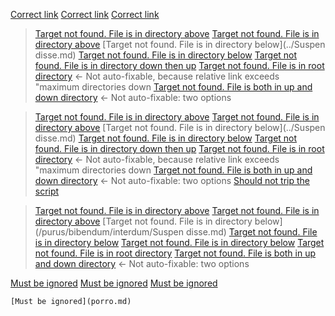 <a name="Vivamus"></a>
<a name= "viverra" ></a>
<a id=risus></a>


[Correct link](#Vivamus)
[Correct link](#viverra)
[Correct link](#risus)


> [Target not found. File is in directory above](ultricies/Neque.md)
[Target not found. File is in directory above](ultricies/placerat/porro.md)
[Target not found. File is in directory below](../Suspen disse.md)
[Target not found. File is in directory below](../../feugiat.md)
[Target not found. File is in directory down then up](../../rutrum/hendrerit.md)
[Target not found. File is in root directory](root.md) <- Not auto-fixable, because relative link exceeds "maximum directories down
[Target not found. File is both in up and down directory](Aenean.md) <- Not auto-fixable: two options



> [Target not found. File is in directory above](ultricies/Neque.md)
[Target not found. File is in directory above](ultricies/placerat/porro.md)
[Target not found. File is in directory below](../Suspen disse.md)
[Target not found. File is in directory below](../../feugiat.md)
[Target not found. File is in directory down then up](../../rutrum/hendrerit.md)
[Target not found. File is in root directory](../bogus/root.md)  <- Not auto-fixable, because relative link exceeds "maximum directories down
[Target not found. File is both in up and down directory](../bogus/Aenean.md) <- Not auto-fixable: two options
[Should not trip the script](ultricies/Neque.md)



> [Target not found. File is in directory above](/purus/bibendum/interdum/Duis/ultricies/Neque.md)
[Target not found. File is in directory above](/purus/bibendum/interdum/Duis/ultricies/placerat/porro.md)
[Target not found. File is in directory below](/purus/bibendum/interdum/Suspen disse.md)
[Target not found. File is in directory below](/purus/bibendum/feugiat.md)
[Target not found. File is in directory below](/purus/bibendum/rutrum/hendrerit.md)
[Target not found. File is in root directory](/root.md)
[Target not found. File is both in up and down directory](/fake/Aenean.md) <- Not auto-fixable: two options



[Must be ignored](https://google.com)
[Must be ignored](file:///C/root.md)
[Must be ignored](email:root@root.md)


`[Must be ignored](porro.md)`

